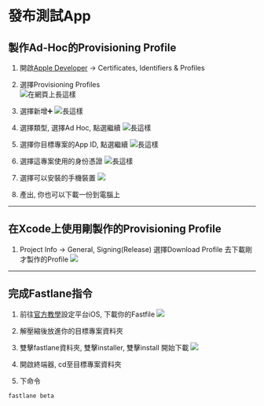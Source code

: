 # 發布測試App

## 製作Ad-Hoc的Provisioning Profile

1. 開啟[Apple Developer](https://developer.apple.com/account/ios/certificate) -> Certificates, Identifiers & Profiles

2. 選擇Provisioning Profiles  
![在網頁上長這樣](https://github.com/vincentLin113/learn-fastlane/blob/master/Screenshots/ProvisioningProfileThumbnail.png?raw=true)

3. 選擇新增➕
![長這樣](https://github.com/vincentLin113/learn-fastlane/blob/master/Screenshots/ProvisioningProfileHeader.png?raw=true)

4. 選擇類型, 選擇Ad Hoc, 點選繼續
![長這樣](https://github.com/vincentLin113/learn-fastlane/blob/master/Screenshots/ProvisioningProfileType.png?raw=true)

5. 選擇你目標專案的App ID, 點選繼續
![長這樣](https://github.com/vincentLin113/learn-fastlane/blob/master/Screenshots/ProvisioningProfileAppId.png?raw=true)

6. 選擇這專案使用的身份憑證
![長這樣](https://github.com/vincentLin113/learn-fastlane/blob/master/Screenshots/ProvisioningProfileCer.png?raw=true)

7. 選擇可以安裝的手機裝置
![](https://github.com/vincentLin113/learn-fastlane/blob/master/Screenshots/ProvisioningProfileDevices.png?raw=true)

8. 產出, 你也可以下載一份到電腦上


---

## 在Xcode上使用剛製作的Provisioning Profile

1. Project Info -> General, Signing(Release) 選擇Download Profile 去下載剛才製作的Profile
![](https://github.com/vincentLin113/learn-fastlane/blob/master/Screenshots/XcodeProvisioningSelection.png?raw=true)

---

## 完成Fastlane指令

1. 前往[官方教學](https://fabric.io/kits/fastlane)設定平台iOS, 下載你的Fastfile
![](https://github.com/vincentLin113/learn-fastlane/blob/master/Screenshots/GetYourFastfile.png?raw=true)

2. 解壓縮後放進你的目標專案資料夾

3. 雙擊fastlane資料夾, 雙擊installer, 雙擊install 開始下載
![](https://github.com/vincentLin113/learn-fastlane/blob/master/Screenshots/FastlaneInstaller.png?raw=true)

4. 開啟終端器, cd至目標專案資料夾

5. 下命令
```
fastlane beta
```